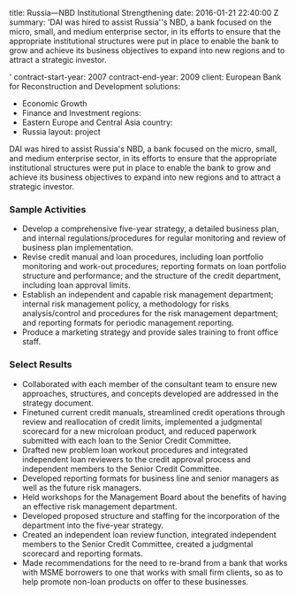 
title: Russia—NBD Institutional Strengthening
date: 2016-01-21 22:40:00 Z
summary: 'DAI was hired to assist Russia''s NBD, a bank focused on the micro, small,
  and medium enterprise sector, in its efforts to ensure that the appropriate institutional
  structures were put in place to enable the bank to grow and achieve its business
  objectives to expand into new regions and to attract a strategic investor.

'
contract-start-year: 2007
contract-end-year: 2009
client: European Bank for Reconstruction and Development
solutions:
- Economic Growth
- Finance and Investment
regions:
- Eastern Europe and Central Asia
country:
- Russia
layout: project


DAI was hired to assist Russia's NBD, a bank focused on the micro, small, and medium enterprise sector, in its efforts to ensure that the appropriate institutional structures were put in place to enable the bank to grow and achieve its business objectives to expand into new regions and to attract a strategic investor.

### Sample Activities

* Develop a comprehensive five-year strategy, a detailed business plan, and internal regulations/procedures for regular monitoring and review of business plan implementation.
* Revise credit manual and loan procedures, including loan portfolio monitoring and work-out procedures; reporting formats on loan portfolio structure and performance; and the structure of the credit department, including loan approval limits.
* Establish an independent and capable risk management department; internal risk management policy, a methodology for risks analysis/control and procedures for the risk management department; and reporting formats for periodic management reporting.
* Produce a marketing strategy and provide sales training to front office staff.

### Select Results

* Collaborated with each member of the consultant team to ensure new approaches, structures, and concepts developed are addressed in the strategy document.
* Finetuned current credit manuals, streamlined credit operations through review and reallocation of credit limits, implemented a judgmental scorecard for a new microloan product, and reduced paperwork submitted with each loan to the Senior Credit Committee.
* Drafted new problem loan workout procedures and integrated independent loan reviewers to the credit approval process and independent members to the Senior Credit Committee.
* Developed reporting formats for business line and senior managers as well as the future risk managers.
* Held workshops for the Management Board about the benefits of having an effective risk management department.
* Developed proposed structure and staffing for the incorporation of the department into the five-year strategy.
* Created an independent loan review function, integrated independent members to the Senior Credit Committee, created a judgmental scorecard and reporting formats.
* Made recommendations for the need to re-brand from a bank that works with MSME borrowers to one that works with small firm clients, so as to help promote non-loan products on offer to these businesses.
